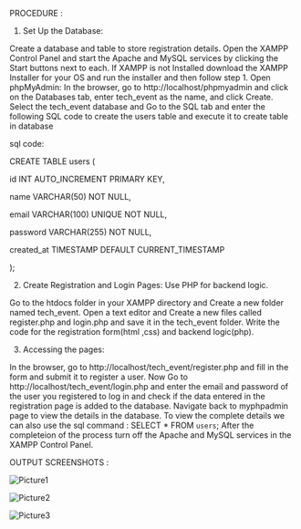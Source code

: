 PROCEDURE :
1) Set Up the Database:

  Create a database and table to store registration details. Open the XAMPP Control Panel and start the Apache and MySQL services by  clicking the Start buttons next to each.
If XAMPP is not Installed download the XAMPP Installer for your OS and run the installer and then follow step 1.
Open phpMyAdmin: In the browser, go to http://localhost/phpmyadmin and click on the Databases tab, enter tech_event as the name, and click Create.
Select the tech_event database and Go to the SQL tab and enter the following SQL code to create the users table and execute it to create table in database

 sql code:
 
 CREATE TABLE users (
 
 id INT AUTO_INCREMENT PRIMARY KEY,
 
 name VARCHAR(50) NOT NULL,
 
 email VARCHAR(100) UNIQUE NOT NULL,
 
 password VARCHAR(255) NOT NULL,
 
 created_at TIMESTAMP DEFAULT CURRENT_TIMESTAMP
 
 );

 2) Create Registration and Login Pages: Use PHP for backend logic.

  Go to the htdocs folder in your XAMPP directory and Create a new folder named tech_event.
Open a text editor and Create a new files called register.php and login.php and save it in the tech_event folder. Write the code for the registration form(html ,css) and backend logic(php).

3) Accessing the pages:
   
In the browser, go to http://localhost/tech_event/register.php and fill in the form and submit it to register a user. Now Go to http://localhost/tech_event/login.php and enter the email and password of the 
user you registered to log in and check if the data entered in the registration page is added to the database.
Navigate back to myphpadmin page to view the details in the database. To view the complete details we can also use the sql command : SELECT * FROM `users`;
After the completeion of the process turn off the Apache and MySQL services in the 
XAMPP Control Panel.

OUTPUT SCREENSHOTS :

![Picture1](https://github.com/user-attachments/assets/3ef5f2bc-1412-49d4-a808-e1a062b4b177)

![Picture2](https://github.com/user-attachments/assets/a8cea23c-389c-442f-bde9-1e5dd3eec390)

![Picture3](https://github.com/user-attachments/assets/06b93c3f-7fd4-4846-9341-fa23dc8e606a)

